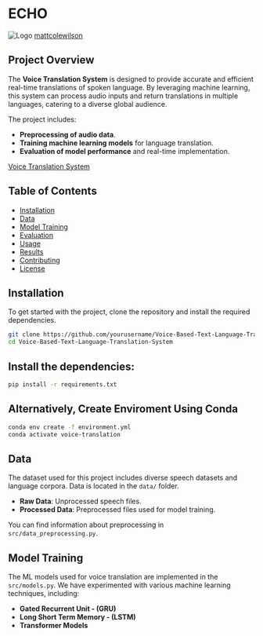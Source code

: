# ECHO

![Logo](https://github.com/MosesTheRedSea/Voice-Based-Text-Language-Translation-System/blob/main/echo.png)
[mattcolewilson](https://dribbble.com/mattcolewilson)

## Project Overview
The **Voice Translation System** is designed to provide accurate and efficient real-time translations of spoken language. By leveraging machine learning, this system can process audio inputs and return translations in multiple languages, catering to a diverse global audience.

The project includes:
- **Preprocessing of audio data**.
- **Training machine learning models** for language translation.
- **Evaluation of model performance** and real-time implementation.

[Voice Translation System](https://mosestheredsea.github.io/Voice-Based-Text-Language-Translation-System/)

## Table of Contents
- [Installation](#installation)
- [Data](#data)
- [Model Training](#model-training)
- [Evaluation](#evaluation)
- [Usage](#usage)
- [Results](#results)
- [Contributing](#contributing)
- [License](#license)

## Installation

To get started with the project, clone the repository and install the required dependencies.

```bash
git clone https://github.com/yourusername/Voice-Based-Text-Language-Translation-System
cd Voice-Based-Text-Language-Translation-System
```

## Install the dependencies:
```bash
pip install -r requirements.txt
```

##  Alternatively, Create Enviroment Using Conda 
```bash
conda env create -f environment.yml
conda activate voice-translation
```

## Data

The dataset used for this project includes diverse speech datasets and language corpora. Data is located in the `data/` folder.

- **Raw Data**: Unprocessed speech files.
- **Processed Data**: Preprocessed files used for model training.

You can find information about preprocessing in `src/data_preprocessing.py`.

## Model Training

The ML models used for voice translation are implemented in the `src/models.py`. We have experimented with various machine learning techniques, including:

- **Gated Recurrent Unit - (GRU)**
-  **Long Short Term Memory  - (LSTM)**
- **Transformer Models**
